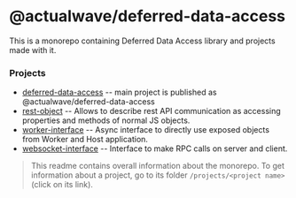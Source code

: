 # @actualwave/deferred-data-access
This is a monorepo containing Deferred Data Access library and projects made with it.

### Projects
 * [deferred-data-access](https://github.com/burdiuz/js-deferred-data-access/tree/master/packages/deferred-data-access) -- main project is published as @actualwave/deferred-data-access
 * [rest-object](https://github.com/burdiuz/js-deferred-data-access/tree/master/packages/rest-object) -- Allows to describe rest API communication as accessing properties and methods of normal JS objects.
 * [worker-interface](https://github.com/burdiuz/js-deferred-data-access/tree/master/packages/worker-interface) -- Async interface to directly use exposed objects from Worker and Host application.
  * [websocket-interface](https://github.com/burdiuz/js-deferred-data-access/tree/master/packages/websocket-interface) -- Interface to make RPC calls on server and client.

 > This readme contains overall information about the monorepo. To get information about a project, go to its folder `/projects/<project name>`(click on its link).
